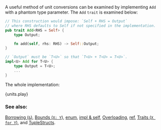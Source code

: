 A useful method of unit conversions can be examined by implementing `Add`
with a phantom type parameter. The `Add` `trait` is examined below:

```rust
// This construction would impose: `Self + RHS = Output`
// where RHS defaults to Self if not specified in the implementation.
pub trait Add<RHS = Self> {
    type Output;

    fn add(self, rhs: RHS) -> Self::Output;
}

// `Output` must be `T<U>` so that `T<U> + T<U> = T<U>`.
impl<U> Add for T<U> {
    type Output = T<U>;
    ...
}
```

The whole implementation:

{units.play}

### See also:

[Borrowing (`&`)], [Bounds (`X: Y`)], [enum], [impl & self],
[Overloading], [ref], [Traits (`X for Y`)], and [TupleStructs].

[Borrowing (`&`)]: /scope/borrow.html
[Bounds (`X: Y`)]: /generics/bounds.html
[enum]: /custom_types/enum.html
[impl & self]: /fn/methods.html
[Overloading]: /trait/ops.html
[ref]: /scope/borrow/ref.html
[Traits (`X for Y`)]: /trait.html
[TupleStructs]: /custom_types/structs.html
[std::marker::PhantomData]: https://doc.rust-lang.org/std/marker/struct.PhantomData.html
